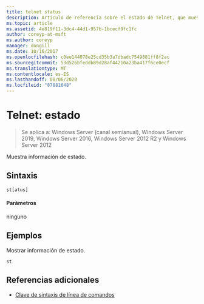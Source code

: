 ```yaml
---
title: telnet status
description: Artículo de referencia sobre el estado de Telnet, que muestra información de estado.
ms.topic: article
ms.assetid: 4e819f11-3dc4-44d1-957b-1bcecf9fc1fc
author: coreyp-at-msft
ms.author: coreyp
manager: dongill
ms.date: 10/16/2017
ms.openlocfilehash: c0ee144078e25cd35b3a7dbadc7549881ff8f2ac
ms.sourcegitcommit: 53d526bfeddb89d28af44210a23ba417f6ce0ecf
ms.translationtype: MT
ms.contentlocale: es-ES
ms.lasthandoff: 08/06/2020
ms.locfileid: "87881648"
---
```

# <a name="telnet-status"></a>Telnet: estado

> Se aplica a: Windows Server (canal semianual), Windows Server 2019, Windows Server 2016, Windows Server 2012 R2 y Windows Server 2012

Muestra información de estado.

## <a name="syntax"></a>Sintaxis
```
st[atus]
```
#### <a name="parameters"></a>Parámetros
ninguno
## <a name="examples"></a>Ejemplos
Mostrar información de estado.
```
st
```
## <a name="additional-references"></a>Referencias adicionales
- [Clave de sintaxis de línea de comandos](command-line-syntax-key.md)
